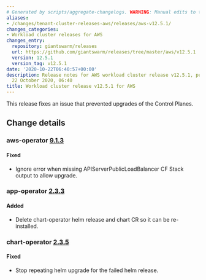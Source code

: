 ```yaml
---
# Generated by scripts/aggregate-changelogs. WARNING: Manual edits to this files will be overwritten.
aliases:
- /changes/tenant-cluster-releases-aws/releases/aws-v12.5.1/
changes_categories:
- Workload cluster releases for AWS
changes_entry:
  repository: giantswarm/releases
  url: https://github.com/giantswarm/releases/tree/master/aws/v12.5.1
  version: 12.5.1
  version_tag: v12.5.1
date: '2020-10-22T06:40:57+00:00'
description: Release notes for AWS workload cluster release v12.5.1, published on
  22 October 2020, 06:40
title: Workload cluster release v12.5.1 for AWS
---
```


This release fixes an issue that prevented upgrades of the Control Planes.

## Change details


### aws-operator [9.1.3](https://github.com/giantswarm/aws-operator/releases/tag/v9.1.3)

#### Fixed
- Ignore error when missing APIServerPublicLoadBalancer CF Stack output to allow upgrade.



### app-operator [2.3.3](https://github.com/giantswarm/app-operator/releases/tag/v2.3.3)

#### Added
- Delete chart-operator helm release and chart CR so it can be re-installed.



### chart-operator [2.3.5](https://github.com/giantswarm/chart-operator/releases/tag/v2.3.5)

#### Fixed
- Stop repeating helm upgrade for the failed helm release.

